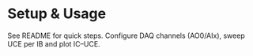 # Setup & Usage

See README for quick steps. Configure DAQ channels (AO0/AIx), sweep UCE per IB and plot IC–UCE.
